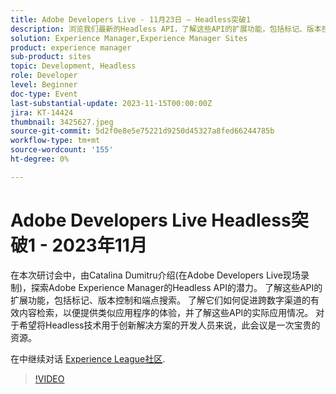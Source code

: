 ```yaml
---
title: Adobe Developers Live - 11月23日 — Headless突破1
description: 浏览我们最新的Headless API，了解这些API的扩展功能，包括标记、版本控制和端点搜索。 了解它们如何促进跨数字渠道的有效内容检索，以便提供类似应用程序的体验，并了解这些API的实际应用情况。 对于希望将Headless技术用于创新解决方案的开发人员来说，此会议是一次宝贵的资源。
solution: Experience Manager,Experience Manager Sites
product: experience manager
sub-product: sites
topic: Development, Headless
role: Developer
level: Beginner
doc-type: Event
last-substantial-update: 2023-11-15T00:00:00Z
jira: KT-14424
thumbnail: 3425627.jpeg
source-git-commit: 5d2f0e8e5e75221d9250d45327a8fed66244785b
workflow-type: tm+mt
source-wordcount: '155'
ht-degree: 0%

---
```



# Adobe Developers Live Headless突破1 - 2023年11月

在本次研讨会中，由Catalina Dumitru介绍(在Adobe Developers Live现场录制)，探索Adobe Experience Manager的Headless API的潜力。 了解这些API的扩展功能，包括标记、版本控制和端点搜索。 了解它们如何促进跨数字渠道的有效内容检索，以便提供类似应用程序的体验，并了解这些API的实际应用情况。 对于希望将Headless技术用于创新解决方案的开发人员来说，此会议是一次宝贵的资源。

在中继续对话 [Experience League社区](https://adobe.ly/3rJfZcN).

>[!VIDEO](https://video.tv.adobe.com/v/3425627/?learn=on)
